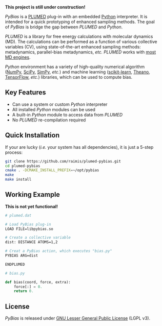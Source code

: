 
**This project is still under construction!**

*PyBias* is a [PLUMED](http://www.plumed.org/) plug-in with an embedded
[Python](http://www.python.org/) interpreter. It is intended for a quick
prototyping of enhanced sampling methods. The goal of *PyBias* is bridge
the gap between *PLUMED* and *Python*.

*PLUMED* is a library for free energy calculations with molecular
dynamics (MD). The calculations can be performed as a function of
various collective variables (CV), using state-of-the-art enhanced
sampling methods: metadynamics, parallel-bias metadynamics, *etc.*
*PLUMED* works with [most MD engines](http://www.plumed.org/md-engines).

*Python* environment has a variety of high-quality numerical algorithm
([NumPy](http://www.numpy.org/), [SciPy](http://www.scipy.org/),
[SimPy](http://www.sympy.org/), *etc.*) and machine learning
([scikit-learn](http://scikit-learn.org/),
[Theano](http://www.deeplearning.net/software/theano/),
[TensorFlow](http://www.tensorflow.org/), *etc.*) libraries, which can
be used to compute bias.

## Key Features

-   Can use a system or custom *Python* interpreter
-   All installed *Python* modules can be used
-   A built-in *Python* module to access data from *PLUMED*
-   No *PLUMED* re-compilation required

## Quick Installation

If your are lucky (*i.e.* your system has all dependencies), it is just
a 5-step process:

```bash
git clone https://github.com/raimis/plumed-pybias.git
cd plumed-pybias
cmake . -DCMAKE_INSTALL_PREFIX=~/opt/pybias
make
make install
```

## Working Example

**This is not yet functional!**

```bash
# plumed.dat

# Load PyBias plug-in
LOAD FILE=libpybias.so

# Create a collective variable
dist: DISTANCE ATOMS=1,2

# Creat a PyBias action, which executes "bias.py"
PYBIAS ARG=dist

ENDPLUMED
```

```python
# bias.py

def bias(coord, force, extra):
    force[:] = 0.
    return 0.
```

## License

*PyBias* is released under [GNU Lesser General Public
License](https://www.gnu.org/licenses/lgpl-3.0-standalone.html) (LGPL
v3).
